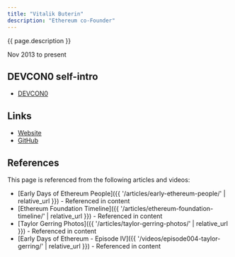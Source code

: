```yaml
---
title: "Vitalik Buterin"
description: "Ethereum co-Founder"
---
```


{{ page.description }}

Nov 2013 to present

## DEVCON0 self-intro

- [DEVCON0](https://youtu.be/_BvvUlKDqp0?t=21m)

## Links

- [Website](https://vitalik.eth.limo/)
- [GitHub](https://github.com/vbuterin)

## References

This page is referenced from the following articles and videos:

- [Early Days of Ethereum People]({{ '/articles/early-ethereum-people/' | relative_url }}) - Referenced in content
- [Ethereum Foundation Timeline]({{ '/articles/ethereum-foundation-timeline/' | relative_url }}) - Referenced in content
- [Taylor Gerring Photos]({{ '/articles/taylor-gerring-photos/' | relative_url }}) - Referenced in content
- [Early Days of Ethereum - Episode IV]({{ '/videos/episode004-taylor-gerring/' | relative_url }}) - Referenced in content
